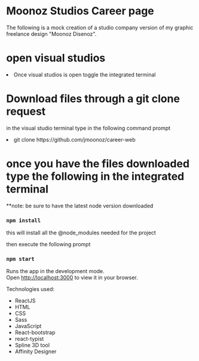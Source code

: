 # Moonoz Studios Career page

The following is a mock creation of a studio company version of my graphic freelance design "Moonoz Disenoz". 

# open visual studios 

<li>Once visual studios is open toggle the integrated terminal</li>

# Download files through a git clone request

in the visual studio terminal type in the following command prompt

<li>git clone https://github.com/jmoonoz/career-web</li>

# once you have the files downloaded type the following in the integrated terminal 

 **note: be sure to have the latest node version downloaded
 
 ### `npm install`
 
 this will install all the @node_modules needed for the project
 
then execute the following prompt

### `npm start`

Runs the app in the development mode.\
Open [http://localhost:3000](http://localhost:3000) to view it in your browser.


Technologies used:
<ul>
  <li>ReactJS</li>
  <li>HTML</li>
  <li>CSS</li>
  <li>Sass</li>
  <li>JavaScript</li>
  <li>React-bootstrap</li>
  <li>react-typist</li>
  <li>Spline 3D tool</li>
  <li>Affinity Designer</li>
</ul>



